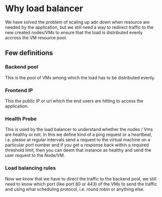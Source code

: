 # Why load balancer

We have solved the problem of scaling up adn down when resource are needed by the application, but we still need a way to redirect traffic to the new created nodes/VMs to ensure that the load is distributed evenly accross the VM resource pool.

## Few definitions

### Backend pool

This is the pool of VMs among which the load has to be distributed evenly.

### Frontend IP

This the public IP or url which the end users are hitting to access the application.

### Health Probe

This is used by the load balancer to understand whether the nodes / Vms are healthy or not. In this we define kind of a ping request or a heartbeat, i.e. please at regular intervals send a request to the virtual machine on a particular port number and if you get a response back within a required threshold limit, then you can deem that instance as healthy and send the user request to the Node/VM.

### Load balancing rules

Now we know that we have to direct the traffic to the backend pool, we still need to know which port (like port 80 or 443) of the VMs to send the traffic and using what scheduling protocol, i.e. round robin or anything else.
